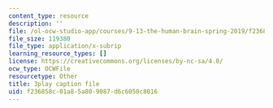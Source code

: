 ```yaml
---
content_type: resource
description: ''
file: /ol-ocw-studio-app/courses/9-13-the-human-brain-spring-2019/f236858c01a85a809087d6c6050c8016_ppxK4R8XWfU.vtt
file_size: 119380
file_type: application/x-subrip
learning_resource_types: []
license: https://creativecommons.org/licenses/by-nc-sa/4.0/
ocw_type: OCWFile
resourcetype: Other
title: 3play caption file
uid: f236858c-01a8-5a80-9087-d6c6050c8016
---
```

